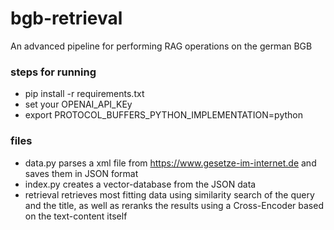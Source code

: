 # bgb-retrieval
An advanced pipeline for performing RAG operations on the german BGB

### steps for running
- pip install -r requirements.txt
- set your OPENAI_API_KEy
- export PROTOCOL_BUFFERS_PYTHON_IMPLEMENTATION=python

### files
- data.py parses a xml file from https://www.gesetze-im-internet.de and saves them in JSON format
- index.py creates a vector-database from the JSON data
- retrieval retrieves most fitting data using similarity search of the query and the title, as well as reranks the results using a Cross-Encoder based on the text-content itself
